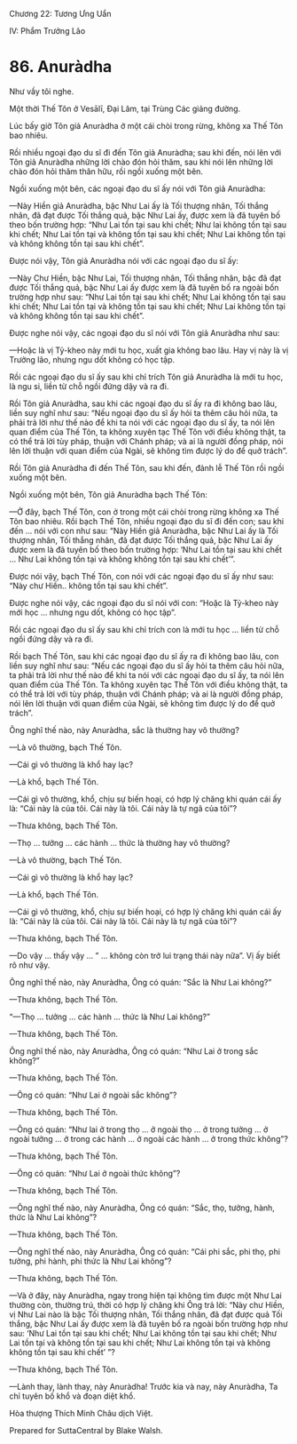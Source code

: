  

Chương 22: Tương Ưng Uẩn

IV: Phẩm Trưởng Lão

# 86\. Anuràdha

Như vầy tôi nghe.

Một thời Thế Tôn ở Vesālī, Ðại Lâm, tại Trùng Các giảng đường.

Lúc bấy giờ Tôn giả Anuràdha ở một cái chòi trong rừng, không xa Thế Tôn bao nhiêu.

Rồi nhiều ngoại đạo du sĩ đi đến Tôn giả Anuràdha; sau khi đến, nói lên với Tôn giả Anuràdha những lời chào đón hỏi thăm, sau khi nói lên những lời chào đón hỏi thăm thân hữu, rồi ngồi xuống một bên.

Ngồi xuống một bên, các ngoại đạo du sĩ ấy nói với Tôn giả Anuràdha:

—Này Hiền giả Anuràdha, bậc Như Lai ấy là Tối thượng nhân, Tối thắng nhân, đã đạt được Tối thắng quả, bậc Như Lai ấy, được xem là đã tuyên bố theo bốn trường hợp: “Như Lai tồn tại sau khi chết; Như lai không tồn tại sau khi chết; Như Lai tồn tại và không tồn tại sau khi chết; Như Lai không tồn tại và không không tồn tại sau khi chết”.

Ðược nói vậy, Tôn giả Anuràdha nói với các ngoại đạo du sĩ ấy:

—Này Chư Hiền, bậc Như Lai, Tối thượng nhân, Tối thắng nhân, bậc đã đạt được Tối thắng quả, bậc Như Lai ấy được xem là đã tuyên bố ra ngoài bốn trường hợp như sau: “Như Lai tồn tại sau khi chết; Như Lai không tồn tại sau khi chết; Như Lai tồn tại và không tồn tại sau khi chết; Như Lai không tồn tại và không không tồn tại sau khi chết”.

Ðược nghe nói vậy, các ngoại đạo du sĩ nói với Tôn giả Anuràdha như sau:

—Hoặc là vị Tỷ-kheo này mới tu học, xuất gia không bao lâu. Hay vị này là vị Trưởng lão, nhưng ngu dốt không có học tập.

Rồi các ngoại đạo du sĩ ấy sau khi chỉ trích Tôn giả Anuràdha là mới tu học, là ngu si, liền từ chỗ ngồi đứng dậy và ra đi.

Rồi Tôn giả Anuràdha, sau khi các ngoại đạo du sĩ ấy ra đi không bao lâu, liền suy nghĩ như sau: “Nếu ngoại đạo du sĩ ấy hỏi ta thêm câu hỏi nữa, ta phải trả lời như thế nào để khi ta nói với các ngoại đạo du sĩ ấy, ta nói lên quan điểm của Thế Tôn, ta không xuyên tạc Thế Tôn với điều không thật, ta có thể trả lời tùy pháp, thuận với Chánh pháp; và ai là người đồng pháp, nói lên lời thuận với quan điểm của Ngài, sẽ không tìm được lý do để quở trách”.

Rồi Tôn giả Anuràdha đi đến Thế Tôn, sau khi đến, đảnh lễ Thế Tôn rồi ngồi xuống một bên.

Ngồi xuống một bên, Tôn giả Anuràdha bạch Thế Tôn:

—Ở đây, bạch Thế Tôn, con ở trong một cái chòi trong rừng không xa Thế Tôn bao nhiêu. Rồi bạch Thế Tôn, nhiều ngoại đạo du sĩ đi đến con; sau khi đến … nói với con như sau: “Này Hiền giả Anuràdha, bậc Như Lai ấy là Tối thượng nhân, Tối thắng nhân, đã đạt được Tối thắng quả, bậc Như Lai ấy được xem là đã tuyên bố theo bốn trường hợp: ‘Như Lai tồn tại sau khi chết … Như Lai không tồn tại và không không tồn tại sau khi chết’”.

Ðược nói vậy, bạch Thế Tôn, con nói với các ngoại đạo du sĩ ấy như sau: “Này chư Hiền.. không tồn tại sau khi chết”.

Ðược nghe nói vậy, các ngoại đạo du sĩ nói với con: “Hoặc là Tỷ-kheo này mới học … nhưng ngu dốt, không có học tập”.

Rồi các ngoại đạo du sĩ ấy sau khi chỉ trích con là mới tu học … liền từ chỗ ngồi đứng dậy và ra đi.

Rồi bạch Thế Tôn, sau khi các ngoại đạo du sĩ ấy ra đi không bao lâu, con liền suy nghĩ như sau: “Nếu các ngoại đạo du sĩ ấy hỏi ta thêm câu hỏi nữa, ta phải trả lời như thế nào để khi ta nói với các ngoại đạo du sĩ ấy, ta nói lên quan điểm của Thế Tôn. Ta không xuyên tạc Thế Tôn với điều không thật, ta có thể trả lời với tùy pháp, thuận với Chánh pháp; và ai là người đồng pháp, nói lên lời thuận với quan điểm của Ngài, sẽ không tìm được lý do để quở trách”.

Ông nghĩ thế nào, này Anuràdha, sắc là thường hay vô thường?

—Là vô thường, bạch Thế Tôn.

—Cái gì vô thường là khổ hay lạc?

—Là khổ, bạch Thế Tôn.

—Cái gì vô thường, khổ, chịu sự biến hoại, có hợp lý chăng khi quán cái ấy là: “Cái này là của tôi. Cái này là tôi. Cái này là tự ngã của tôi”?

—Thưa không, bạch Thế Tôn.

—Thọ … tưởng … các hành … thức là thường hay vô thường?

—Là vô thường, bạch Thế Tôn.

—Cái gì vô thường là khổ hay lạc?

—Là khổ, bạch Thế Tôn.

—Cái gì vô thường, khổ, chịu sự biến hoại, có hợp lý chăng khi quán cái ấy là: “Cái này là của tôi. Cái này là tôi. Cái này là tự ngã của tôi”?

—Thưa không, bạch Thế Tôn.

—Do vậy … thấy vậy … ” … không còn trở lui trạng thái này nữa”. Vị ấy biết rõ như vậy.

Ông nghĩ thế nào, này Anuràdha, Ông có quán: “Sắc là Như Lai không?”

—Thưa không, bạch Thế Tôn.

“—Thọ … tưởng … các hành … thức là Như Lai không?”

—Thưa không, bạch Thế Tôn.

Ông nghĩ thế nào, này Anuràdha, Ông có quán: “Như Lai ở trong sắc không?”

—Thưa không, bạch Thế Tôn.

—Ông có quán: “Như Lai ở ngoài sắc không”?

—Thưa không, bạch Thế Tôn.

—Ông có quán: “Như lai ở trong thọ … ở ngoài thọ … ở trong tưởng … ở ngoài tưởng … ở trong các hành … ở ngoài các hành … ở trong thức không”?

—Thưa không, bạch Thế Tôn.

—Ông có quán: “Như Lai ở ngoài thức không”?

—Thưa không, bạch Thế Tôn.

—Ông nghĩ thế nào, này Anuràdha, Ông có quán: “Sắc, thọ, tưởng, hành, thức là Như Lai không”?

—Thưa không, bạch Thế Tôn.

—Ông nghĩ thế nào, này Anuràdha, Ông có quán: “Cái phi sắc, phi thọ, phi tưởng, phi hành, phi thức là Như Lai không”?

—Thưa không, bạch Thế Tôn.

—Và ở đây, này Anuràdha, ngay trong hiện tại không tìm được một Như Lai thường còn, thường trú, thời có hợp lý chăng khi Ông trả lời: “Này chư Hiền, vị Như Lai nào là bậc Tối thượng nhân, Tối thắng nhân, đã đạt được quả Tối thắng, bậc Như Lai ấy được xem là đã tuyên bố ra ngoài bốn trường hợp như sau: ‘Như Lai tồn tại sau khi chết; Như Lai không tồn tại sau khi chết; Như Lai tồn tại và không tồn tại sau khi chết; Như Lai không tồn tại và không không tồn tại sau khi chết’ ”?

—Thưa không, bạch Thế Tôn.

—Lành thay, lành thay, này Anuràdha! Trước kia và nay, này Anuràdha, Ta chỉ tuyên bố khổ và đoạn diệt khổ.

Hòa thượng Thích Minh Châu dịch Việt.

Prepared for SuttaCentral by Blake Walsh.